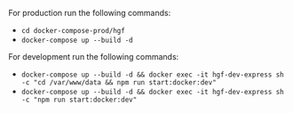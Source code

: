 For production run the following commands:
- ```cd docker-compose-prod/hgf```
- ```docker-compose up --build -d```

For development run the following commands:
- ```docker-compose up --build -d && docker exec -it hgf-dev-express sh -c "cd /var/www/data && npm run start:docker:dev"```
- ```docker-compose up --build -d && docker exec -it hgf-dev-express sh -c "npm run start:docker:dev"```
